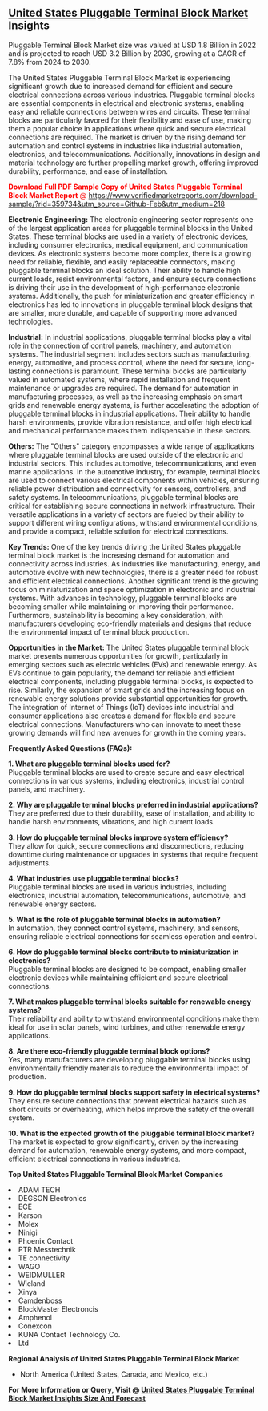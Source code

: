 <h2><a href="https://www.verifiedmarketreports.com/download-sample/?rid=359734&amp;utm_source=Github-Feb&amp;utm_medium=218" target="_blank">United States Pluggable Terminal Block Market</a> Insights</h2><p>Pluggable Terminal Block Market size was valued at USD 1.8 Billion in 2022 and is projected to reach USD 3.2 Billion by 2030, growing at a CAGR of 7.8% from 2024 to 2030.</p><p> <p>The United States Pluggable Terminal Block Market is experiencing significant growth due to increased demand for efficient and secure electrical connections across various industries. Pluggable terminal blocks are essential components in electrical and electronic systems, enabling easy and reliable connections between wires and circuits. These terminal blocks are particularly favored for their flexibility and ease of use, making them a popular choice in applications where quick and secure electrical connections are required. The market is driven by the rising demand for automation and control systems in industries like industrial automation, electronics, and telecommunications. Additionally, innovations in design and material technology are further propelling market growth, offering improved durability, performance, and ease of installation. <p><span class=""><span style="color: #ff0000;"><strong>Download Full PDF Sample Copy of United States Pluggable Terminal Block Market Report</strong> @ </span><a href="https://www.verifiedmarketreports.com/download-sample/?rid=359734&amp;utm_source=Github-Feb&amp;utm_medium=218" target="_blank">https://www.verifiedmarketreports.com/download-sample/?rid=359734&amp;utm_source=Github-Feb&amp;utm_medium=218</a></span></p></p> <p><strong>Electronic Engineering:</strong> The electronic engineering sector represents one of the largest application areas for pluggable terminal blocks in the United States. These terminal blocks are used in a variety of electronic devices, including consumer electronics, medical equipment, and communication devices. As electronic systems become more complex, there is a growing need for reliable, flexible, and easily replaceable connectors, making pluggable terminal blocks an ideal solution. Their ability to handle high current loads, resist environmental factors, and ensure secure connections is driving their use in the development of high-performance electronic systems. Additionally, the push for miniaturization and greater efficiency in electronics has led to innovations in pluggable terminal block designs that are smaller, more durable, and capable of supporting more advanced technologies. <p><strong>Industrial:</strong> In industrial applications, pluggable terminal blocks play a vital role in the connection of control panels, machinery, and automation systems. The industrial segment includes sectors such as manufacturing, energy, automotive, and process control, where the need for secure, long-lasting connections is paramount. These terminal blocks are particularly valued in automated systems, where rapid installation and frequent maintenance or upgrades are required. The demand for automation in manufacturing processes, as well as the increasing emphasis on smart grids and renewable energy systems, is further accelerating the adoption of pluggable terminal blocks in industrial applications. Their ability to handle harsh environments, provide vibration resistance, and offer high electrical and mechanical performance makes them indispensable in these sectors. <p><strong>Others:</strong> The "Others" category encompasses a wide range of applications where pluggable terminal blocks are used outside of the electronic and industrial sectors. This includes automotive, telecommunications, and even marine applications. In the automotive industry, for example, terminal blocks are used to connect various electrical components within vehicles, ensuring reliable power distribution and connectivity for sensors, controllers, and safety systems. In telecommunications, pluggable terminal blocks are critical for establishing secure connections in network infrastructure. Their versatile applications in a variety of sectors are fueled by their ability to support different wiring configurations, withstand environmental conditions, and provide a compact, reliable solution for electrical connections. <p><strong>Key Trends:</strong> One of the key trends driving the United States pluggable terminal block market is the increasing demand for automation and connectivity across industries. As industries like manufacturing, energy, and automotive evolve with new technologies, there is a greater need for robust and efficient electrical connections. Another significant trend is the growing focus on miniaturization and space optimization in electronic and industrial systems. With advances in technology, pluggable terminal blocks are becoming smaller while maintaining or improving their performance. Furthermore, sustainability is becoming a key consideration, with manufacturers developing eco-friendly materials and designs that reduce the environmental impact of terminal block production. <p><strong>Opportunities in the Market:</strong> The United States pluggable terminal block market presents numerous opportunities for growth, particularly in emerging sectors such as electric vehicles (EVs) and renewable energy. As EVs continue to gain popularity, the demand for reliable and efficient electrical components, including pluggable terminal blocks, is expected to rise. Similarly, the expansion of smart grids and the increasing focus on renewable energy solutions provide substantial opportunities for growth. The integration of Internet of Things (IoT) devices into industrial and consumer applications also creates a demand for flexible and secure electrical connections. Manufacturers who can innovate to meet these growing demands will find new avenues for growth in the coming years. <p><strong>Frequently Asked Questions (FAQs):</strong></p> <p><strong>1. What are pluggable terminal blocks used for?</strong><br> Pluggable terminal blocks are used to create secure and easy electrical connections in various systems, including electronics, industrial control panels, and machinery.</p> <p><strong>2. Why are pluggable terminal blocks preferred in industrial applications?</strong><br> They are preferred due to their durability, ease of installation, and ability to handle harsh environments, vibrations, and high current loads.</p> <p><strong>3. How do pluggable terminal blocks improve system efficiency?</strong><br> They allow for quick, secure connections and disconnections, reducing downtime during maintenance or upgrades in systems that require frequent adjustments.</p> <p><strong>4. What industries use pluggable terminal blocks?</strong><br> Pluggable terminal blocks are used in various industries, including electronics, industrial automation, telecommunications, automotive, and renewable energy sectors.</p> <p><strong>5. What is the role of pluggable terminal blocks in automation?</strong><br> In automation, they connect control systems, machinery, and sensors, ensuring reliable electrical connections for seamless operation and control.</p> <p><strong>6. How do pluggable terminal blocks contribute to miniaturization in electronics?</strong><br> Pluggable terminal blocks are designed to be compact, enabling smaller electronic devices while maintaining efficient and secure electrical connections.</p> <p><strong>7. What makes pluggable terminal blocks suitable for renewable energy systems?</strong><br> Their reliability and ability to withstand environmental conditions make them ideal for use in solar panels, wind turbines, and other renewable energy applications.</p> <p><strong>8. Are there eco-friendly pluggable terminal block options?</strong><br> Yes, many manufacturers are developing pluggable terminal blocks using environmentally friendly materials to reduce the environmental impact of production.</p> <p><strong>9. How do pluggable terminal blocks support safety in electrical systems?</strong><br> They ensure secure connections that prevent electrical hazards such as short circuits or overheating, which helps improve the safety of the overall system.</p> <p><strong>10. What is the expected growth of the pluggable terminal block market?</strong><br> The market is expected to grow significantly, driven by the increasing demand for automation, renewable energy systems, and more compact, efficient electrical connections in various industries.</p> </p><p><strong>Top United States Pluggable Terminal Block Market Companies</strong></p><div data-test-id=""><p><li>ADAM TECH</li><li> DEGSON Electronics</li><li> ECE</li><li> Karson</li><li> Molex</li><li> Ninigi</li><li> Phoenix Contact</li><li> PTR Messtechnik</li><li> TE connectivity</li><li> WAGO</li><li> WEIDMULLER</li><li> Wieland</li><li> Xinya</li><li> Camdenboss</li><li> BlockMaster Electroncis</li><li> Amphenol</li><li> Conexcon</li><li> KUNA Contact Technology Co.</li><li> Ltd</li></p><div><strong>Regional Analysis of&nbsp;United States Pluggable Terminal Block Market</strong></div><ul><li dir="ltr"><p dir="ltr">North America&nbsp;(United States, Canada, and Mexico, etc.)</p></li></ul><p><strong>For More Information or Query, Visit @&nbsp;</strong><strong><a href="https://www.verifiedmarketreports.com/product/pluggable-terminal-block-market/?utm_source=Github-Feb&amp;utm_medium=218" target="_blank">United States Pluggable Terminal Block Market Insights Size And Forecast</a></strong></p></div>
